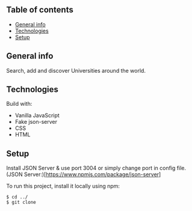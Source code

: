 ## Table of contents

- [General info](#general-info)
- [Technologies](#technologies)
- [Setup](#setup)

## General info

Search, add and discover Universities around the world.

## Technologies

Build with:

- Vanilla JavaScript
- Fake json-server
- CSS
- HTML

## Setup

Install JSON Server & use port 3004 or simply change port in config file.
(JSON Server:)[https://www.npmjs.com/package/json-server]

To run this project, install it locally using npm:

```
$ cd ../
$ git clone
```
